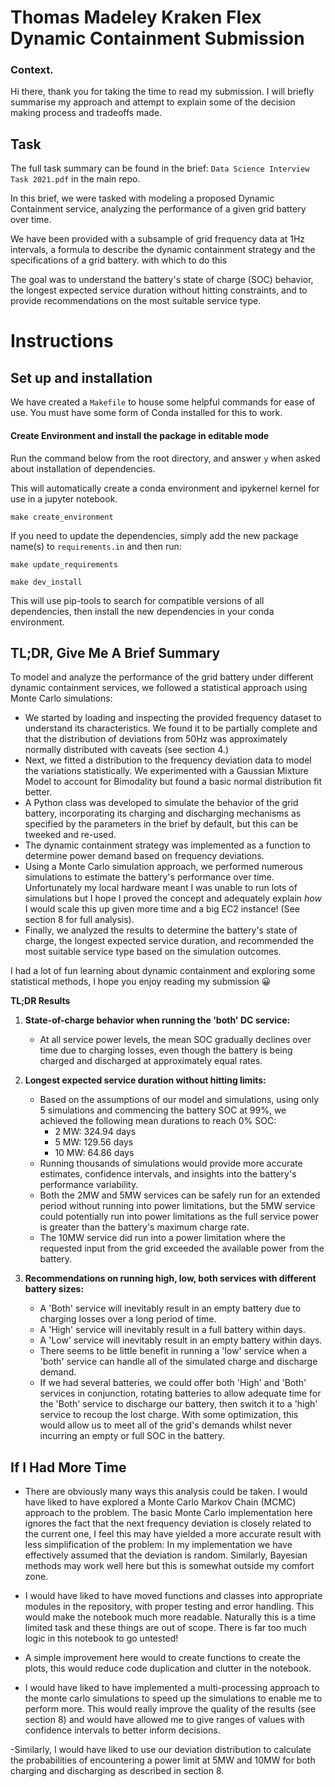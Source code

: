 # Thomas Madeley Kraken Flex Dynamic Containment Submission

### Context. 

Hi there, thank you for taking the time to read my submission. I will briefly summarise my approach and attempt to explain
some of the decision making process and tradeoffs made. 


## Task

The full task summary can be found in the brief: `Data Science Interview Task 2021.pdf` in the main repo. 

In this brief, we were tasked with modeling a proposed Dynamic Containment service, analyzing the performance of a given grid battery over time. 

We have been provided with a subsample of grid frequency data at 1Hz intervals, a formula to describe the dynamic containment strategy and the specifications of a grid battery.  with which to do this

The goal was to understand the battery's state of charge (SOC) behavior, the longest expected service duration without hitting constraints, and to provide recommendations on the most suitable service type.

# Instructions


## Set up and installation

We have created a `Makefile` to house some helpful commands for ease of use. You must have some form of Conda installed for this to work. 

#### Create Environment and install the package in editable mode
Run the command below from the root directory, and answer `y` when asked about installation of dependencies.

This will automatically create a conda environment and ipykernel kernel for use in a jupyter notebook. 

```shell
make create_environment
```

If you need to update the dependencies, simply add the new package name(s) to `requirements.in` and then run:

```shell
make update_requirements

make dev_install
```
This will use pip-tools to search for compatible versions of all dependencies, then install the new dependencies in your conda environment. 


## TL;DR, Give Me A Brief Summary

To model and analyze the performance of the grid battery under different dynamic containment services, we followed a statistical approach using Monte Carlo simulations:

- We started by loading and inspecting the provided frequency dataset to understand its characteristics. We found it to be partially complete and that the distribution of deviations from 50Hz was approximately normally distributed with caveats (see section 4.)
- Next, we fitted a distribution to the frequency deviation data to model the variations statistically. We experimented with a Gaussian Mixture Model to account for Bimodality but found a basic normal distribution fit better.
- A Python class was developed to simulate the behavior of the grid battery, incorporating its charging and discharging mechanisms as specified by the parameters in the brief by default, but this can be tweeked and re-used. 
- The dynamic containment strategy was implemented as a function to determine power demand based on frequency deviations.
- Using a Monte Carlo simulation approach, we performed numerous simulations to estimate the battery's performance over time. Unfortunately my local hardware meant I was unable to run lots of simulations but I hope I proved the concept and adequately explain *how* I would scale this up given more time and a big EC2 instance! (See section 8 for full analysis). 
- Finally, we analyzed the results to determine the battery's state of charge, the longest expected service duration, and recommended the most suitable service type based on the simulation outcomes.

I had a lot of fun learning about dynamic containment and exploring some statistical methods, I hope you enjoy reading my submission 😀

**TL;DR Results**

1. **State-of-charge behavior when running the 'both' DC service:**
   - At all service power levels, the mean SOC gradually declines over time due to charging losses, even though the battery is being charged and discharged at approximately equal rates.

2. **Longest expected service duration without hitting limits:**
   - Based on the assumptions of our model and simulations, using only 5 simulations and commencing the battery SOC at 99%, we achieved the following mean durations to reach 0% SOC:
     - 2 MW: 324.94 days
     - 5 MW: 129.56 days
     - 10 MW: 64.86 days
   - Running thousands of simulations would provide more accurate estimates, confidence intervals, and insights into the battery's performance variability.
   - Both the 2MW and 5MW services can be safely run for an extended period without running into power limitations, but the 5MW service could potentially run into power limitations as the full service power is greater than the battery's maximum charge rate.
   - The 10MW service did run into a power limitation where the requested input from the grid exceeded the available power from the battery.

3. **Recommendations on running high, low, both services with different battery sizes:**
   - A 'Both' service will inevitably result in an empty battery due to charging losses over a long period of time.
   - A 'High' service will inevitably result in a full battery within days.
   - A 'Low' service will inevitably result in an empty battery within days.
   - There seems to be little benefit in running a 'low' service when a 'both' service can handle all of the simulated charge and discharge demand.
   - If we had several batteries, we could offer both 'High' and 'Both' services in conjunction, rotating batteries to allow adequate time for the 'Both' service to discharge our battery, then switch it to a 'high' service to recoup the lost charge. With some optimization, this would allow us to meet all of the grid's demands whilst never incurring an empty or full SOC in the battery.



## If I Had More Time

- There are obviously many ways this analysis could be taken. I would have liked to have explored a Monte Carlo Markov Chain (MCMC) approach to the problem. The basic Monte Carlo implementation here ignores the fact that the next frequency deviation is closely related to the current one, I feel this may have yielded a more accurate result with less simplification of the problem: In my implementation we have effectively assumed that the deviation is random. Similarly, Bayesian methods may work well here but this is somewhat outside my comfort zone. 

- I would have liked to have moved functions and classes into appropriate modules in the repository, with proper testing and error handling. This would make the notebook much more readable. Naturally this is a time limited task and these things are out of scope. There is far too much logic in this notebook to go untested!

- A simple improvement here would to create functions to create the plots, this would reduce code duplication and clutter in the notebook.

- I would have liked to have implemented a multi-processing approach to the monte carlo simulations to speed up the simulations to enable me to perform more. This would really improve the quality of the results (see section 8) and would have allowed me to give ranges of values with confidence intervals to better inform decisions. 

-Similarly, I would have liked to use our deviation distribution to calculate the probabilities of encountering a power limit at 5MW and 10MW for both charging and discharging as described in section 8.